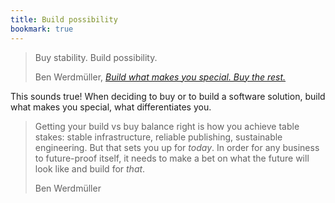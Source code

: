 ```yaml
---
title: Build possibility
bookmark: true
---
```

> Buy stability. Build possibility.
> <footer>Ben Werdmüller, <a href="https://werd.io/build-what-makes-you-special-buy-the-rest/"><cite>Build what makes you special. Buy the rest.</cite></a></footer>

This sounds true! When deciding to buy or to build a software solution, build what makes you special, what differentiates you.

> Getting your build vs buy balance right is how you achieve table stakes: stable infrastructure, reliable publishing, sustainable engineering. But that sets you up for *today*. In order for any business to future-proof itself, it needs to make a bet on what the future will look like and build for *that*.
> <footer>Ben Werdmüller</footer>
